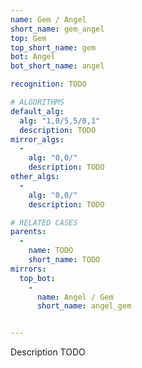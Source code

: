```yaml
---
name: Gem / Angel
short_name: gem_angel
top: Gem
top_short_name: gem
bot: Angel
bot_short_name: angel

recognition: TODO

# ALGORITHMS
default_alg:
  alg: "1,0/5,5/0,1"
  description: TODO
mirror_algs:
  -
    alg: "0,0/"
    description: TODO
other_algs:
  -
    alg: "0,0/"
    description: TODO

# RELATED CASES
parents:
  -
    name: TODO
    short_name: TODO
mirrors:
  top_bot:
    -
      name: Angel / Gem
      short_name: angel_gem


---
```


Description TODO

